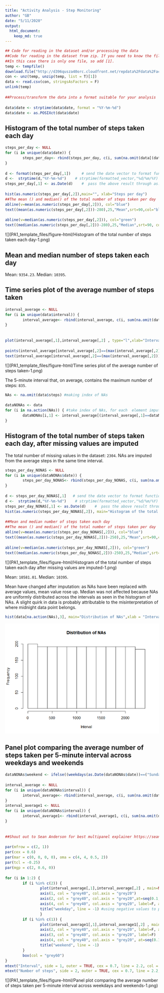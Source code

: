 ```yaml
---
title: "Activity Analysis - Step Monitoring"
author: "GB"
date: "5/11/2020"
output: 
  html_document:
    keep_md: true
---
```






```r
## Code for reading in the dataset and/or processing the data
##Code for reading in the dataset from zip. If you need to know the file name: get the list of them using unzip(temp, list = T). 
##In this case there is only one file, so add [1].
temp <- tempfile()
download.file("http://d396qusza40orc.cloudfront.net/repdata%2Fdata%2Factivity.zip",temp)
con <- unz(temp, unzip(temp, list = T)[1])
data <- read.csv(con, stringsAsFactors = F)
unlink(temp)

##Process/transform the data into a format suitable for your analysis

data$date <- strptime(data$date, format = "%Y-%m-%d")
data$date <- as.POSIXct(data$date)
```

## Histogram of the total number of steps taken each day


```r
steps_per_day <- NULL
for (i in unique(data$date)) { 
        steps_per_day<- rbind(steps_per_day, c(i, sum(na.omit(data[(data[2]==i),1]))))
}

d <- format(steps_per_day[,1])     # send the date vector to format function
d <-  strptime(d,"%Y-%m-%d")    # strptime(formatted_vector,"%d/%m/%Y)
steps_per_day[,1] <- as.Date(d)    #  pass the above result through as.Date() to remove time zone

hist(as.numeric(steps_per_day[,2]),main="", xlab="Steps per day")
##The mean () and median() of the total number of steps taken per day
abline(v=mean(as.numeric(steps_per_day[,2])), col="blue")
text((mean(as.numeric(steps_per_day[,2]))-280),25,"Mean",srt=90,col="blue")

abline(v=median(as.numeric(steps_per_day[,2])), col="green")
text((median(as.numeric(steps_per_day[,2]))-280),25,"Median",srt=90, col="green")
```

![](PA1_template_files/figure-html/Histogram of the total number of steps taken each day-1.png)<!-- -->

## Mean and median number of steps taken each day
Mean: `9354.23`. Median: `10395`.

## Time series plot of the average number of steps taken

```r
interval_average <- NULL
for (i in unique(data$interval)) { 
        interval_average<- rbind(interval_average, c(i, sum(na.omit(data[(data[3]==i),1]))/61))
}        


plot(interval_average[,1],interval_average[,2] , type="l",xlab="Interval",ylab="Average steps", )

points(interval_average[interval_average[,2]==(max(interval_average[,2])),1],max(interval_average[,2]) , pch="o", col="red")
text(interval_average[interval_average[,2]==(max(interval_average[,2])),1]-60,max(interval_average[,2]), "Max",col="red")
```

![](PA1_template_files/figure-html/Time series plot of the average number of steps taken-1.png)<!-- -->

The 5-minute interval that, on average, contains the maximum number of steps: `835`.



```r
NAs <- na.omit(data$steps) #making index of NAs

dataNONAs <- data
for (i in na.action(NAs)) { #take index of NAs, for each  element impute steps value from the average steps in the same time interval
        dataNONAs[i,1] <- interval_average[(interval_average[,1]==dataNONAs[i,3]),2]
}
```
## Histogram of the total number of steps taken each day, after missing values are imputed

The total number of missing values in the dataset: `2304`. NAs are imputed from the average steps in the same time interval.

```r
steps_per_day_NONAS <- NULL
for (i in unique(dataNONAs$date)) { 
        steps_per_day_NONAS<- rbind(steps_per_day_NONAS, c(i, sum(na.omit(dataNONAs[(dataNONAs[2]==i),1]))))
}

d <- steps_per_day_NONAS[,1]   # send the date vector to format function
d <-  strptime(d,"%Y-%m-%d")    # strptime(formatted_vector,"%d/%m/%Y)
steps_per_day_NONAS[,1] <- as.Date(d)    #  pass the above result through as.Date() to remove time zone
hist(as.numeric(steps_per_day_NONAS[,2]), main="Histogram of the total number of steps per day after NAs imputed", xlab="Steps per day")

##Mean and median number of steps taken each day
##The mean () and median() of the total number of steps taken per day
abline(v=mean(as.numeric(steps_per_day_NONAS[,2])), col="blue")
text((mean(as.numeric(steps_per_day_NONAS[,2]))-250),25,"Mean",srt=90,col="blue")

abline(v=median(as.numeric(steps_per_day_NONAS[,2])), col="green")
text((median(as.numeric(steps_per_day_NONAS[,2]))-250),25,"Median",srt=90, col="green")
```

![](PA1_template_files/figure-html/Histogram of the total number of steps taken each day after missing values are imputed-1.png)<!-- -->

Mean: `10581.01`. Median: `10395`.

Mean have changed after imputation: as NAs have been replaced with average values, mean value rose up. Median was not affected because NAs are uniformly distributed across the intervals as seen in the histogram of NAs. A slight quirk in data is probably attributable to the misinterpretation of where midnight data point belongs.

```r
hist(data[na.action(NAs),3], main="Distribution of NAs",xlab = "Interval")
```

![](PA1_template_files/figure-html/unnamed-chunk-1-1.png)<!-- -->

## Panel plot comparing the average number of steps taken per 5-minute interval across weekdays and weekends


```r
dataNONAs$weekend <- ifelse((weekdays(as.Date(dataNONAs$date))==("Sunday") | weekdays(as.Date(dataNONAs$date))==("Saturday")),1,0)
                         
interval_average <- NULL
for (i in unique(dataNONAs$interval)) { 
        interval_average<- rbind(interval_average, c(i, sum(na.omit(dataNONAs[(dataNONAs[3]==i)&(dataNONAs[4]==0) ,1]))/(length(dataNONAs$weekend)-sum(dataNONAs$weekend))))
}        
interval_average1 <- NULL
for (i in unique(dataNONAs$interval)) { 
        interval_average1<- rbind(interval_average1, c(i, sum(na.omit(dataNONAs[(dataNONAs[3]==i)&(dataNONAs[4]==1) ,1]))/sum(dataNONAs$weekend)))
}        


##Shout out to Sean Anderson for best multipanel explainer https://seananderson.ca/courses/11-multipanel/multipanel.pdf

par(mfrow = c(2, 1))
par(cex = 0.6)
par(mar = c(0, 0, 0, 0), oma = c(4, 4, 0.5, 2))
par(tcl = -0.25)
par(mgp = c(2, 0.6, 0))

for (i in 1:2) {
        if (i %in% c(2)) {
                plot(interval_average[,1],interval_average[,2] , main=NULL, type="l", axes = FALSE)
                axis(1, col = "grey40", col.axis = "grey20")
                axis(2, col = "grey40", col.axis = "grey20",at=seq(0.1,0.8,0.1), las=2)
                axis(4, col = "grey40", col.axis = "grey20", label=F, at=seq(0.1,0.8,0.1)) 
                title("weekday", line = -1) #using negative values to place title inside plot
                }
        if (i %in% c(1)) {
                plot(interval_average1[,1],interval_average1[,2] , main=NULL, type="l", axes = FALSE)
                axis(2, col = "grey40", col.axis = "grey20", label=F, at=seq(0.1,0.5,0.1))
                axis(3, col = "grey40", col.axis = "grey20", label=F)
                axis(4, col = "grey40", col.axis = "grey20", at=seq(0.1,0.5,0.1), las=2)
                title("weekend", line = -1)
        }
        box(col = "grey60")
}
mtext("Interval", side = 1, outer = TRUE, cex = 0.7, line = 2.2, col = "grey20")
mtext("Number of steps", side = 2, outer = TRUE, cex = 0.7, line = 2.2, col = "grey20")
```

![](PA1_template_files/figure-html/Panel plot comparing the average number of steps taken per 5-minute interval across weekdays and weekends-1.png)<!-- -->

